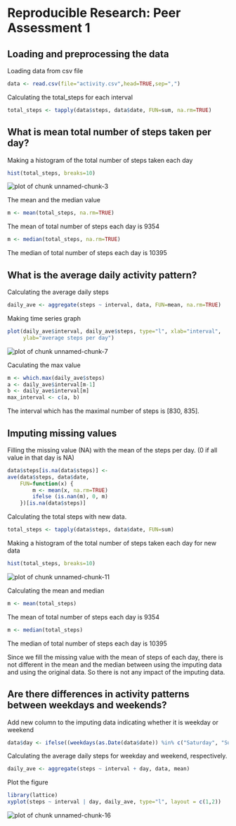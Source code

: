 # Reproducible Research: Peer Assessment 1


## Loading and preprocessing the data
Loading data from csv file

```r
data <- read.csv(file="activity.csv",head=TRUE,sep=",")
```

Calculating the total_steps for each interval

```r
total_steps <- tapply(data$steps, data$date, FUN=sum, na.rm=TRUE)
```

## What is mean total number of steps taken per day?
Making a histogram of the total number of steps taken each day

```r
hist(total_steps, breaks=10)
```

![plot of chunk unnamed-chunk-3](figure/unnamed-chunk-3.png) 

The mean and the median value

```r
m <- mean(total_steps, na.rm=TRUE)
```
The mean of total number of steps each day is 9354


```r
m <- median(total_steps, na.rm=TRUE)
```
The median of total number of steps each day is 10395

## What is the average daily activity pattern?
Calculating the average daily steps

```r
daily_ave <- aggregate(steps ~ interval, data, FUN=mean, na.rm=TRUE)
```

Making time series graph

```r
plot(daily_ave$interval, daily_ave$steps, type="l", xlab="interval",
     ylab="average steps per day")
```

![plot of chunk unnamed-chunk-7](figure/unnamed-chunk-7.png) 

Caculating the max value

```r
m <- which.max(daily_ave$steps)
a <- daily_ave$interval[m-1]
b <- daily_ave$interval[m]
max_interval <- c(a, b)
```
The interval which has the maximal number of steps is [830, 835].

## Imputing missing values
Filling the missing value (NA) with the mean of the steps per day. (0 if all value in that day is NA)

```r
data$steps[is.na(data$steps)] <-
ave(data$steps, data$date, 
    FUN=function(x) {
        m <- mean(x, na.rm=TRUE)
        ifelse (is.nan(m), 0, m)
    })[is.na(data$steps)]
```

Calculating the total steps with new data.

```r
total_steps <- tapply(data$steps, data$date, FUN=sum)
```

Making a histogram of the total number of steps taken each day for new data

```r
hist(total_steps, breaks=10)
```

![plot of chunk unnamed-chunk-11](figure/unnamed-chunk-11.png) 

Calculating the mean and median

```r
m <- mean(total_steps)
```
The mean of total number of steps each day is 9354


```r
m <- median(total_steps)
```
The median of total number of steps each day is 10395

Since we fill the missing value with the mean of steps of each day, there is not different in the mean and the median between using the imputing data and using the original data. So there is not any impact of the imputing data.

## Are there differences in activity patterns between weekdays and weekends?
Add new column to the imputing data indicating whether it is weekday or weekend

```r
data$day <- ifelse((weekdays(as.Date(data$date)) %in% c("Saturday", "Sunday")), "weekend", "weekday")
```

Calculating the average daily steps for weekday and weekend, respectively.

```r
daily_ave <- aggregate(steps ~ interval + day, data, mean)
```

Plot the figure

```r
library(lattice)
xyplot(steps ~ interval | day, daily_ave, type="l", layout = c(1,2))
```

![plot of chunk unnamed-chunk-16](figure/unnamed-chunk-16.png) 
